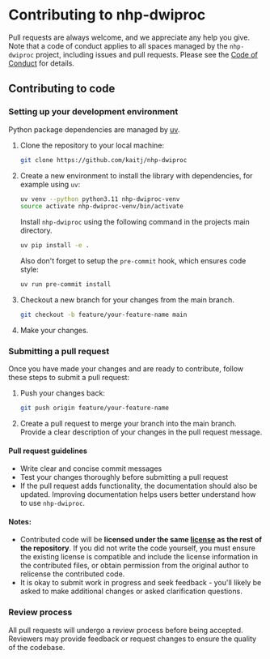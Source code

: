 # Contributing to nhp-dwiproc

Pull requests are always welcome, and we appreciate any help you give. Note that a code of
conduct applies to all spaces managed by the `nhp-dwiproc` project, including issues and
pull requests. Please see the [Code of Conduct](CODE_OF_CONDUCT.md) for details.

## Contributing to code

### Setting up your development environment

Python package dependencies are managed by [uv](https://docs.astral.sh/uv/).

1. Clone the repository to your local machine:

   ```bash
   git clone https://github.com/kaitj/nhp-dwiproc
   ```

1. Create a new environment to install the library with dependencies, for example
using `uv`:

   ```bash
   uv venv --python python3.11 nhp-dwiproc-venv
   source activate nhp-dwiproc-venv/bin/activate
   ```

   Install `nhp-dwiproc` using the following command in the projects main directory.

   ```bash
   uv pip install -e .
   ```

   Also don't forget to setup the `pre-commit` hook, which ensures code style:

   ```bash
   uv run pre-commit install
   ```

1. Checkout a new branch for your changes from the main branch.
   ```bash
   git checkout -b feature/your-feature-name main
   ```

1. Make your changes.

### Submitting a pull request

Once you have made your changes and are ready to contribute, follow these steps to submit
a pull request:

1. Push your changes back:

   ```bash
   git push origin feature/your-feature-name
   ```

2. Create a pull request to merge your branch into the main branch. Provide a clear
description of your changes in the pull request message.

#### Pull request guidelines

* Write clear and concise commit messages
* Test your changes thoroughly before submitting a pull request
* If the pull request adds functionality, the documentation should also be updated.
Improving documentation helps users better understand how to use `nhp-dwiproc`.

#### Notes:
* Contributed code will be **licensed under the same [license](LICENSE) as the rest of
the repository**. If you did not write the code yourself, you must ensure the existing
license is compatible and include the license information in the contributed files,
or obtain permission from the original author to relicense the contributed code.
* It is okay to submit work in progress and seek feedback - you'll likely be asked to
make additional changes or asked clarification questions.

### Review process

All pull requests will undergo a review process before being accepted. Reviewers may
provide feedback or request changes to ensure the quality of the codebase.
